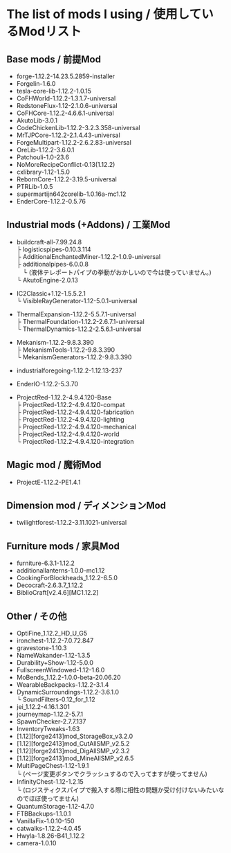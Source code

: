 # The list of mods I using / 使用しているModリスト
 ## Base mods / 前提Mod
  - forge-1.12.2-14.23.5.2859-installer  
  - Forgelin-1.6.0  
  - tesla-core-lib-1.12.2-1.0.15  
  - CoFHWorld-1.12.2-1.3.1.7-universal  
  - RedstoneFlux-1.12-2.1.0.6-universal  
  - CoFHCore-1.12.2-4.6.6.1-universal  
  - AkutoLib-3.0.1  
  - CodeChickenLib-1.12.2-3.2.3.358-universal  
  - MrTJPCore-1.12.2-2.1.4.43-universal  
  - ForgeMultipart-1.12.2-2.6.2.83-universal  
  - OreLib-1.12.2-3.6.0.1  
  - Patchouli-1.0-23.6  
  - NoMoreRecipeConflict-0.13(1.12.2)  
  - cxlibrary-1.12-1.5.0  
  - RebornCore-1.12.2-3.19.5-universal  
  - PTRLib-1.0.5  
  - supermartijn642corelib-1.0.16a-mc1.12  
  - EnderCore-1.12.2-0.5.76  
 
 ## Industrial mods (+Addons) / 工業Mod
  - buildcraft-all-7.99.24.8  
    ├ logisticspipes-0.10.3.114  
    ├ AdditionalEnchantedMiner-1.12.2-1.0.9-universal  
    ├ additionalpipes-6.0.0.8  
    　└ (液体テレポートパイプの挙動がおかしいので今は使っていません。)  
    └ AkutoEngine-2.0.13  
   
  - IC2Classic+1.12-1.5.5.2.1  
    └ VisibleRayGenerator-1.12-5.0.1-universal  
  
  - ThermalExpansion-1.12.2-5.5.7.1-universal  
    ├ ThermalFoundation-1.12.2-2.6.7.1-universal  
    └ ThermalDynamics-1.12.2-2.5.6.1-universal  
  
  - Mekanism-1.12.2-9.8.3.390  
    ├ MekanismTools-1.12.2-9.8.3.390  
    └ MekanismGenerators-1.12.2-9.8.3.390  
  
  - industrialforegoing-1.12.2-1.12.13-237  

  - EnderIO-1.12.2-5.3.70  
  
  - ProjectRed-1.12.2-4.9.4.120-Base  
  ├ ProjectRed-1.12.2-4.9.4.120-compat  
  ├ ProjectRed-1.12.2-4.9.4.120-fabrication  
  ├ ProjectRed-1.12.2-4.9.4.120-lighting  
  ├ ProjectRed-1.12.2-4.9.4.120-mechanical  
  ├ ProjectRed-1.12.2-4.9.4.120-world  
  └ ProjectRed-1.12.2-4.9.4.120-integration  
 
 ## Magic mod / 魔術Mod
  - ProjectE-1.12.2-PE1.4.1  
 
 ## Dimension mod / ディメンションMod
  - twilightforest-1.12.2-3.11.1021-universal  
 
 ## Furniture mods / 家具Mod
  - furniture-6.3.1-1.12.2  
  - additionallanterns-1.0.0-mc1.12  
  - CookingForBlockheads_1.12.2-6.5.0  
  - Decocraft-2.6.3.7_1.12.2  
  - BiblioCraft[v2.4.6][MC1.12.2]
 
 ## Other / その他
  - OptiFine_1.12.2_HD_U_G5  
  - ironchest-1.12.2-7.0.72.847  
  - gravestone-1.10.3  
  - NameWakander-1.12-1.3.5  
  - Durability+Show-1.12-5.0.0  
  - FullscreenWindowed-1.12-1.6.0  
  - MoBends_1.12.2-1.0.0-beta-20.06.20  
  - WearableBackpacks-1.12.2-3.1.4  
  - DynamicSurroundings-1.12.2-3.6.1.0  
  └ SoundFilters-0.12_for_1.12   
  - jei_1.12.2-4.16.1.301  
  - journeymap-1.12.2-5.7.1  
  - SpawnChecker-2.7.7.137  
  - InventoryTweaks-1.63  
  - [1.12][forge2413]mod_StorageBox_v3.2.0  
  - [1.12][forge2413]mod_CutAllSMP_v2.5.2  
  - [1.12][forge2413]mod_DigAllSMP_v2.3.2  
  - [1.12][forge2413]mod_MineAllSMP_v2.6.5  
  - MultiPageChest-1.12-1.9.1  
  └ (ページ変更ボタンでクラッシュするので入ってますが使ってません)  
  - InfinityChest-1.12-1.2.15  
  └ (ロジスティクスパイプで搬入する際に相性の問題か受け付けないみたいなのでほぼ使ってません)  
  - QuantumStorage-1.12-4.7.0  
  - FTBBackups-1.1.0.1  
  - VanillaFix-1.0.10-150  
  - catwalks-1.12.2-4.0.45  
  - Hwyla-1.8.26-B41_1.12.2  
  - camera-1.0.10  
